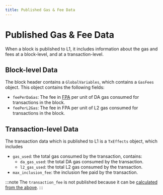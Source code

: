 ```yaml
---
title: Published Gas & Fee Data
---
```


# Published Gas & Fee Data

When a block is published to L1, it includes information about the gas and fees at a block-level, and at a transaction-level.

## Block-level Data

The block header contains a `GlobalVariables`, which contains a `GasFees` object. This object contains the following fields:
- `feePerDaGas`: The fee in [FPA](./fee-payment-asset.md) per unit of DA gas consumed for transactions in the block.
- `feePerL2Gas`: The fee in FPA per unit of L2 gas consumed for transactions in the block.

## Transaction-level Data

The transaction data which is published to L1 is a `TxEffects` object, which includes
- `gas_used`: the total gas consumed by the transaction, contains:
  - `da_gas_used`: the total DA gas consumed by the transaction.
  - `l2_gas_used`: the total L2 gas consumed by the transaction.
- `max_inclusion_fee`: the inclusion fee paid by the transaction.

:::note
The `transaction_fee` is not published because it can be [calculated from the above](./specifying-gas-fee-info.md#transaction-fee).
:::

